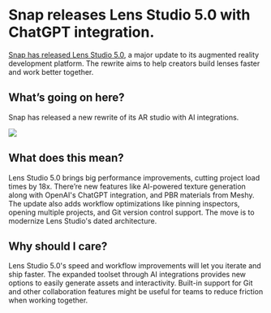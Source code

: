 # Snap releases Lens Studio 5.0 with ChatGPT integration.

[Snap has released Lens Studio 5.0](https://techcrunch.com/2023/11/09/snaps-latest-version-of-its-ar-development-tool-includes-a-chatgpt-api-boosted-productivity-and-more/?utm_source=bensbites\&utm_medium=referral\&utm_campaign=snap-releases-lens-studio-5-0-with-chatgpt-integration), a major update to its augmented reality development platform. The rewrite aims to help creators build lenses faster and work better together.

## What’s going on here?

Snap has released a new rewrite of its AR studio with AI integrations.

![](https://media.beehiiv.com/cdn-cgi/image/fit=scale-down,format=auto,onerror=redirect,quality=80/uploads/asset/file/95305d8b-28fc-40ea-b714-1f77222c1149/image.png)

## What does this mean?

Lens Studio 5.0 brings big performance improvements, cutting project load times by 18x. There’re new features like AI-powered texture generation along with OpenAI's ChatGPT integration, and PBR materials from Meshy. The update also adds workflow optimizations like pinning inspectors, opening multiple projects, and Git version control support. The move is to modernize Lens Studio's dated architecture.

## Why should I care?

Lens Studio 5.0's speed and workflow improvements will let you iterate and ship faster. The expanded toolset through AI integrations provides new options to easily generate assets and interactivity. Built-in support for Git and other collaboration features might be useful for teams to reduce friction when working together.
